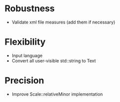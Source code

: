 # Robustness

* Validate xml file measures (add them if necessary)



# Flexibility

* Input language
* Convert all user-visible std::string to Text



# Precision

* Improve Scale::relativeMinor implementation